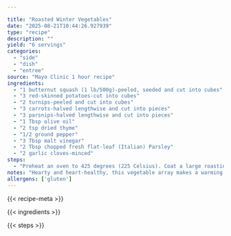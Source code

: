 ```yaml
---

title: "Roasted Winter Vegetables"
date: "2025-08-21T10:44:26.927939"
type: "recipe"
description: ""
yield: "6 servings"
categories:
  - "side"
  - "dish"
  - "entree"
source: "Mayo Clinic 1 hour recipe"
ingredients:
  - "1 butternut squash (1 lb/500g)-peeled, seeded and cut into cubes"
  - "3 red-skinned potatoes-cut into cubes"
  - "2 turnips-peeled and cut into cubes"
  - "3 carrots-halved lengthwise and cut into pieces"
  - "3 parsnips-halved lengthwise and cut into pieces"
  - "1 Tbsp olive oil"
  - "2 tsp dried thyme"
  - "1/2 ground pepper"
  - "3 Tbsp malt vinegar"
  - "2 Tbsp chopped fresh flat-leaf (Italian) Parsley"
  - "2 garlic cloves-minced"
steps:
  - "Preheat an oven to 425 degrees (225 Celsius). Coat a large roasting pan with nonstick cooking spray. Put the squash, potatoes, turnips, carrots, and parsnips in the pan. Add the oil, thyme, and pepper and stir and toss to combine and coat the vegetables evenly. Roast, stirring occasionally, until the vegetables are lightly browned and tender when pierced, about 45 minutes. In a large bowl, stir together the vinegar, parsley, and garlic. Add the vegetables and toss to combine."
notes: "Hearty and heart-healthy, this vegetable array makes a warming and filling main course for a cold winter night."
allergens: ['gluten']
---
```


{{< recipe-meta >}}

{{< ingredients >}}

{{< steps >}}
